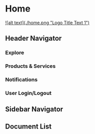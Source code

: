 # Home



<a href="/images/home.png" data-lightbox="image-1" data-title="Vida Home Screen">
  ![alt text](./home.png "Logo Title Text 1")
</a>

## Header Navigator

### Explore

### Products & Services

### Notifications

### User Login/Logout

## Sidebar Navigator

## Document List

